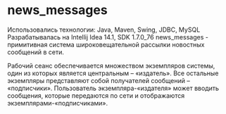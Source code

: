 # news_messages
Использовались технологии: Java, Maven, Swing, JDBC, MySQL
Разрабатывалась на Intellij Idea 14.1, SDK 1.7.0_76
news_messages - примитивная система широковещательной рассылки новостных
сообщений в сети.

Рабочий сеанс обеспечивается множеством экземпляров системы, один из которых является
центральным – «издатель». Все остальные экземпляры представляют собой получателей сообщений –
«подписчики». Пользователь экземпляра-«издателя» может вводить сообщения, которые передаются по
сети и отображаются экземплярами-«подписчиками».
